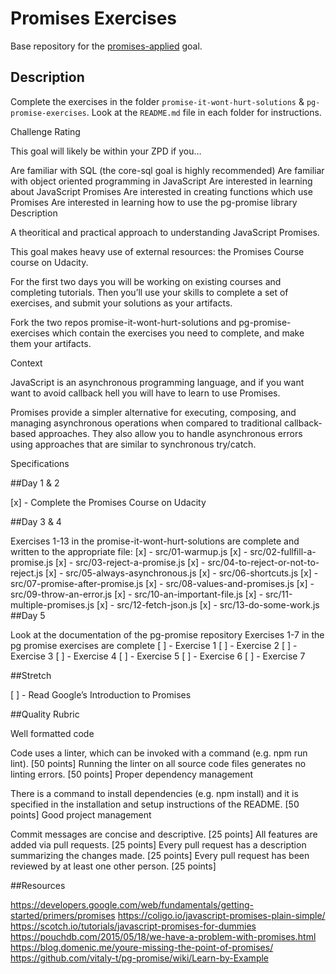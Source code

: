 # Promises Exercises

Base repository for the [promises-applied](https://github.com/GuildCrafts/web-development-js/issues/186) goal.

## Description

Complete the exercises in the folder `promise-it-wont-hurt-solutions` & `pg-promise-exercises`. Look at the `README.md` file in each folder for instructions.

Challenge Rating

This goal will likely be within your ZPD if you…

Are familiar with SQL (the core-sql goal is highly recommended)
Are familiar with object oriented programming in JavaScript
Are interested in learning about JavaScript Promises
Are interested in creating functions which use Promises
Are interested in learning how to use the pg-promise library
Description

A theoritical and practical approach to understanding JavaScript Promises.

This goal makes heavy use of external resources: the Promises Course course on Udacity.

For the first two days you will be working on existing courses and completing tutorials. Then you’ll use your skills to complete a set of exercises, and submit your solutions as your artifacts.

Fork the two repos promise-it-wont-hurt-solutions and pg-promise-exercises which contain the exercises you need to complete, and make them your artifacts.

Context

JavaScript is an asynchronous programming language, and if you want want to avoid callback hell you will have to learn to use Promises.

Promises provide a simpler alternative for executing, composing, and managing asynchronous operations when compared to traditional callback-based approaches. They also allow you to handle asynchronous errors using approaches that are similar to synchronous try/catch.

Specifications

##Day 1 & 2

 [x] - Complete the Promises Course on Udacity

##Day 3 & 4

 Exercises 1-13 in the promise-it-wont-hurt-solutions are complete and written to the appropriate file:
  [x] - src/01-warmup.js
  [x] - src/02-fullfill-a-promise.js
  [x] - src/03-reject-a-promise.js
  [x] - src/04-to-reject-or-not-to-reject.js
  [x] - src/05-always-asynchronous.js
  [x] - src/06-shortcuts.js
  [x] - src/07-promise-after-promise.js
  [x] - src/08-values-and-promises.js
  [x] - src/09-throw-an-error.js
  [x] - src/10-an-important-file.js
  [x] - src/11-multiple-promises.js
  [x] - src/12-fetch-json.js
  [x] - src/13-do-some-work.js
##Day 5

 Look at the documentation of the pg-promise repository
 Exercises 1-7 in the pg promise exercises are complete
  [ ] - Exercise 1
  [ ] - Exercise 2
  [ ] - Exercise 3
  [ ] - Exercise 4
  [ ] - Exercise 5
  [ ] - Exercise 6
  [ ] - Exercise 7

##Stretch

 [ ] - Read Google’s Introduction to Promises

##Quality Rubric

Well formatted code

Code uses a linter, which can be invoked with a command (e.g. npm run lint). [50 points]
Running the linter on all source code files generates no linting errors. [50 points]
Proper dependency management

There is a command to install dependencies (e.g. npm install) and it is specified in the installation and setup instructions of the README. [50 points]
Good project management

Commit messages are concise and descriptive. [25 points]
All features are added via pull requests. [25 points]
Every pull request has a description summarizing the changes made. [25 points]
Every pull request has been reviewed by at least one other person. [25 points]

##Resources

https://developers.google.com/web/fundamentals/getting-started/primers/promises
https://coligo.io/javascript-promises-plain-simple/
https://scotch.io/tutorials/javascript-promises-for-dummies
https://pouchdb.com/2015/05/18/we-have-a-problem-with-promises.html
https://blog.domenic.me/youre-missing-the-point-of-promises/
https://github.com/vitaly-t/pg-promise/wiki/Learn-by-Example
